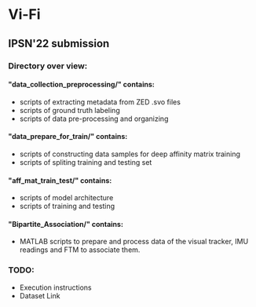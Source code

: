 # Vi-Fi
## IPSN'22 submission

### Directory over view:

#### "data_collection_preprocessing/" contains:
  * scripts of extracting metadata from ZED .svo files
  * scripts of ground truth labeling
  * scripts of data pre-processing and organizing
  
  
#### "data_prepare_for_train/" contains:
  * scripts of constructing data samples for deep affinity matrix training
  * scripts of spliting training and testing set

#### "aff_mat_train_test/" contains:
  * scripts of model architecture
  * scripts of training and testing

#### "Bipartite_Association/" contains:
 * MATLAB scripts to prepare and process data of the visual tracker, IMU readings and FTM to associate them.

### TODO:
  * Execution instructions
  * Dataset Link
